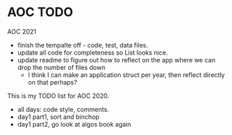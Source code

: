 # AOC TODO

AOC 2021

- finish the tempalte off - code, test, data files.
- update all code for completeness so List looks nice.
- update readme to figure out how to reflect on the app where we can drop the number of files down
    - I think I can make an application struct per year, then reflect directly on that perhaps?

This is my TODO list for AOC 2020.

- all days: code style, comments.
- day1 part1, sort and binchop
- day1 part2, go look at algos book again

